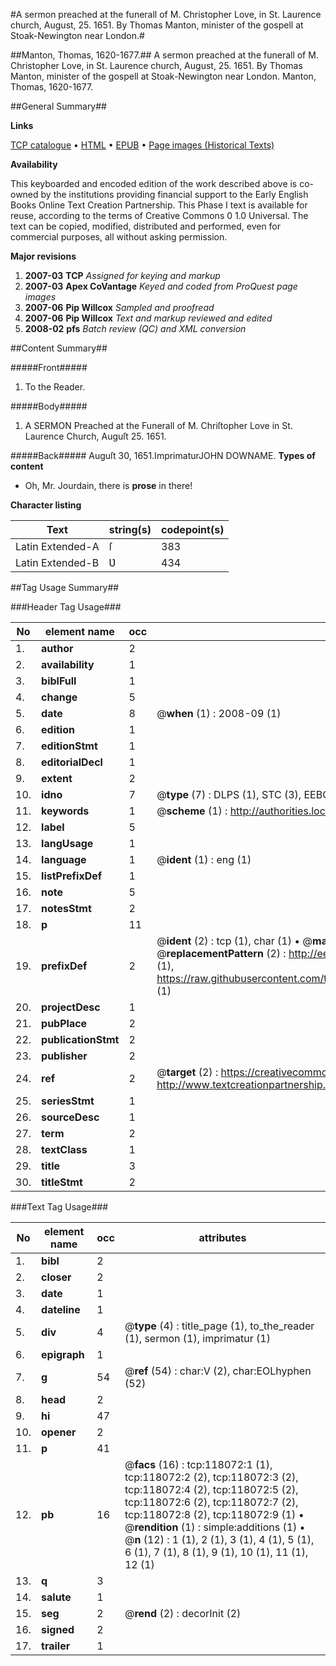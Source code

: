 #A sermon preached at the funerall of M. Christopher Love, in St. Laurence church, August, 25. 1651. By Thomas Manton, minister of the gospell at Stoak-Newington near London.#

##Manton, Thomas, 1620-1677.##
A sermon preached at the funerall of M. Christopher Love, in St. Laurence church, August, 25. 1651. By Thomas Manton, minister of the gospell at Stoak-Newington near London.
Manton, Thomas, 1620-1677.

##General Summary##

**Links**

[TCP catalogue](http://www.ota.ox.ac.uk/tcp/)  • 
[HTML](http://tei.it.ox.ac.uk/tcp/Texts-HTML/free/A89/A89505.html)  • 
[EPUB](http://tei.it.ox.ac.uk/tcp/Texts-EPUB/free/A89/A89505.epub) • 
[Page images (Historical Texts)](https://data.historicaltexts.jisc.ac.uk/view?pubId=eebo-99865821e&pageId=eebo-99865821e-118072-1)

**Availability**

This keyboarded and encoded edition of the
	       work described above is co-owned by the institutions
	       providing financial support to the Early English Books
	       Online Text Creation Partnership. This Phase I text is
	       available for reuse, according to the terms of Creative
	       Commons 0 1.0 Universal. The text can be copied,
	       modified, distributed and performed, even for
	       commercial purposes, all without asking permission.

**Major revisions**

1. __2007-03__ __TCP__ *Assigned for keying and markup*
1. __2007-03__ __Apex CoVantage__ *Keyed and coded from ProQuest page images*
1. __2007-06__ __Pip Willcox__ *Sampled and proofread*
1. __2007-06__ __Pip Willcox__ *Text and markup reviewed and edited*
1. __2008-02__ __pfs__ *Batch review (QC) and XML conversion*

##Content Summary##

#####Front#####

1. To the Reader.

#####Body#####

1. A SERMON Preached at the Funerall of M. Chriſtopher Love in St. Laurence Church, Auguſt 25. 1651.

#####Back#####
Auguſt 30, 1651.ImprimaturJOHN DOWNAME.
**Types of content**

  * Oh, Mr. Jourdain, there is **prose** in there!

**Character listing**


|Text|string(s)|codepoint(s)|
|---|---|---|
|Latin Extended-A|ſ|383|
|Latin Extended-B|Ʋ|434|

##Tag Usage Summary##

###Header Tag Usage###

|No|element name|occ|attributes|
|---|---|---|---|
|1.|__author__|2||
|2.|__availability__|1||
|3.|__biblFull__|1||
|4.|__change__|5||
|5.|__date__|8| @__when__ (1) : 2008-09 (1)|
|6.|__edition__|1||
|7.|__editionStmt__|1||
|8.|__editorialDecl__|1||
|9.|__extent__|2||
|10.|__idno__|7| @__type__ (7) : DLPS (1), STC (3), EEBO-CITATION (1), PROQUEST (1), VID (1)|
|11.|__keywords__|1| @__scheme__ (1) : http://authorities.loc.gov/ (1)|
|12.|__label__|5||
|13.|__langUsage__|1||
|14.|__language__|1| @__ident__ (1) : eng (1)|
|15.|__listPrefixDef__|1||
|16.|__note__|5||
|17.|__notesStmt__|2||
|18.|__p__|11||
|19.|__prefixDef__|2| @__ident__ (2) : tcp (1), char (1)  •  @__matchPattern__ (2) : ([0-9\-]+):([0-9IVX]+) (1), (.+) (1)  •  @__replacementPattern__ (2) : http://eebo.chadwyck.com/downloadtiff?vid=$1&page=$2 (1), https://raw.githubusercontent.com/textcreationpartnership/Texts/master/tcpchars.xml#$1 (1)|
|20.|__projectDesc__|1||
|21.|__pubPlace__|2||
|22.|__publicationStmt__|2||
|23.|__publisher__|2||
|24.|__ref__|2| @__target__ (2) : https://creativecommons.org/publicdomain/zero/1.0/ (1), http://www.textcreationpartnership.org/docs/. (1)|
|25.|__seriesStmt__|1||
|26.|__sourceDesc__|1||
|27.|__term__|2||
|28.|__textClass__|1||
|29.|__title__|3||
|30.|__titleStmt__|2||


###Text Tag Usage###

|No|element name|occ|attributes|
|---|---|---|---|
|1.|__bibl__|2||
|2.|__closer__|2||
|3.|__date__|1||
|4.|__dateline__|1||
|5.|__div__|4| @__type__ (4) : title_page (1), to_the_reader (1), sermon (1), imprimatur (1)|
|6.|__epigraph__|1||
|7.|__g__|54| @__ref__ (54) : char:V (2), char:EOLhyphen (52)|
|8.|__head__|2||
|9.|__hi__|47||
|10.|__opener__|2||
|11.|__p__|41||
|12.|__pb__|16| @__facs__ (16) : tcp:118072:1 (1), tcp:118072:2 (2), tcp:118072:3 (2), tcp:118072:4 (2), tcp:118072:5 (2), tcp:118072:6 (2), tcp:118072:7 (2), tcp:118072:8 (2), tcp:118072:9 (1)  •  @__rendition__ (1) : simple:additions (1)  •  @__n__ (12) : 1 (1), 2 (1), 3 (1), 4 (1), 5 (1), 6 (1), 7 (1), 8 (1), 9 (1), 10 (1), 11 (1), 12 (1)|
|13.|__q__|3||
|14.|__salute__|1||
|15.|__seg__|2| @__rend__ (2) : decorInit (2)|
|16.|__signed__|2||
|17.|__trailer__|1||
